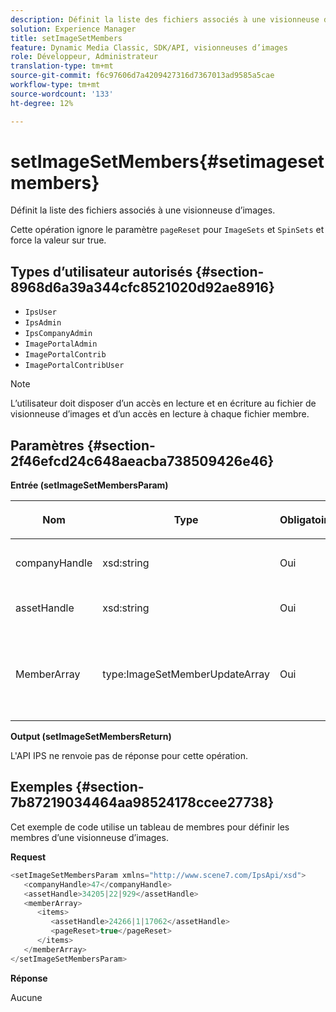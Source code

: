 ```yaml
---
description: Définit la liste des fichiers associés à une visionneuse d’images.
solution: Experience Manager
title: setImageSetMembers
feature: Dynamic Media Classic, SDK/API, visionneuses d’images
role: Développeur, Administrateur
translation-type: tm+mt
source-git-commit: f6c97606d7a4209427316d7367013ad9585a5cae
workflow-type: tm+mt
source-wordcount: '133'
ht-degree: 12%

---
```



# setImageSetMembers{#setimagesetmembers}

Définit la liste des fichiers associés à une visionneuse d’images.

Cette opération ignore le paramètre `pageReset` pour `ImageSets` et `SpinSets` et force la valeur sur true.

## Types d’utilisateur autorisés {#section-8968d6a39a344cfc8521020d92ae8916}

* `IpsUser`
* `IpsAdmin`
* `IpsCompanyAdmin`
* `ImagePortalAdmin`
* `ImagePortalContrib`
* `ImagePortalContribUser`

>[!NOTE]
>
>L’utilisateur doit disposer d’un accès en lecture et en écriture au fichier de visionneuse d’images et d’un accès en lecture à chaque fichier membre.

## Paramètres {#section-2f46efcd24c648aeacba738509426e46}

**Entrée (setImageSetMembersParam)**

<table id="table_0CBBB65BCEFD4125A4069A080DFC873A"> 
 <thead> 
  <tr> 
   <th colname="col1" class="entry"> <p>Nom </p> </th> 
   <th colname="col2" class="entry"> <p>Type </p> </th> 
   <th colname="col3" class="entry"> <p>Obligatoire </p> </th> 
   <th colname="col4" class="entry"> <p>Description </p> </th> 
  </tr> 
 </thead>
 <tbody> 
  <tr> 
   <td colname="col1"> <p><span class="codeph"> <span class="varname"> companyHandle</span> </span> </p> </td> 
   <td colname="col2"> <p><span class="codeph"> xsd:string</span> </p> </td> 
   <td colname="col3"> <p>Oui </p> </td> 
   <td colname="col4"> <p>Poignée de société. </p> </td> 
  </tr> 
  <tr> 
   <td colname="col1"> <span class="codeph"> <span class="varname"> assetHandle</span> </span> </td> 
   <td colname="col2"> <span class="codeph"> xsd:string</span> </td> 
   <td colname="col3"> Oui </td> 
   <td colname="col4"> Poignée de visionneuse d’images. </td> 
  </tr> 
  <tr> 
   <td colname="col1"> <span class="codeph"> <span class="varname"> MemberArray</span> </span> </td> 
   <td colname="col2"> <span class="codeph"> type:ImageSetMemberUpdateArray</span> </td> 
   <td colname="col3"> Oui </td> 
   <td colname="col4"> Tableau des membres de fichier qui appartiennent à la visionneuse d’images. </td> 
  </tr> 
 </tbody> 
</table>

**Output (setImageSetMembersReturn)**

L&#39;API IPS ne renvoie pas de réponse pour cette opération.

## Exemples {#section-7b87219034464aa98524178ccee27738}

Cet exemple de code utilise un tableau de membres pour définir les membres d’une visionneuse d’images.

**Request**

```java
<setImageSetMembersParam xmlns="http://www.scene7.com/IpsApi/xsd">
   <companyHandle>47</companyHandle>
   <assetHandle>34205|22|929</assetHandle>
   <memberArray>
      <items>
         <assetHandle>24266|1|17062</assetHandle>
         <pageReset>true</pageReset>
      </items>
   </memberArray>
</setImageSetMembersParam>
```

**Réponse**

Aucune
